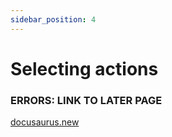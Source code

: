 ```yaml
---
sidebar_position: 4
---
```


# Selecting actions



### ERRORS: LINK TO LATER PAGE



[docusaurus.new](https://docusaurus.new)